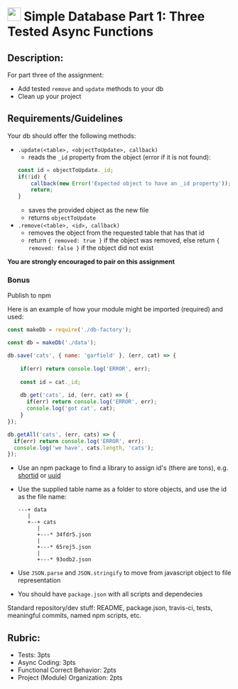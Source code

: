 <img src="https://cloud.githubusercontent.com/assets/478864/22186847/68223ce6-e0b1-11e6-8a62-0e3edc96725e.png" width=30> Simple Database Part 1: Three Tested Async Functions
===

## Description:

For part three of the assignment:

* Add tested `remove` and `update` methods to your db
* Clean up your project

## Requirements/Guidelines

Your db should offer the following methods:

* `.update(<table>, <objectToUpdate>, callback)`
  * reads the `_id` property from the object (error if it is not found):
  ```js
  const id = objectToUpdate._id;
  if(!id) {
      callback(new Error('Expected object to have an _id property'));
      return;
  }
  ```
  * saves the provided object as the new file
  * returns `objectToUpdate`
* `.remove(<table>, <id>, callback)`
  * removes the object from the requested table that has that id
  * return `{ removed: true }` if the object was removed, else return `{ removed: false }` if the 
  object did not exist
  
**You are strongly encouraged to pair on this assignment**


### Bonus

Publish to npm


Here is an example of how your module might be imported (required) and used:

```js
const makeDb = require('./db-factory');

const db = makeDb('./data');

db.save('cats', { name: 'garfield' }, (err, cat) => {
  
    if(err) return console.log('ERROR', err);
    
    const id = cat._id;
    
    db.get('cats', id, (err, cat) => {
      if(err) return console.log('ERROR', err);
      console.log('got cat', cat);
    } 
});

db.getAll('cats', (err, cats) => {
  if(err) return console.log('ERROR', err);
  console.log('we have', cats.length, 'cats');
});
```


* Use an npm package to find a library to assign id's (there are tons), e.g. [shortid](https://www.npmjs.com/package/shortid) or [uuid](https://www.npmjs.com/package/uuid)
* Use the supplied table name as a folder to store objects, and use the id as the file name:

  ```
  ---+ data
     |
     +--+ cats
        |
        +---* 34fdr5.json
        |
        +---* 65rej5.json
        |
        +---* 93odb2.json
  ```
      
* Use `JSON.parse` and `JSON.stringify` to move from javascript object to file representation
* You should have `package.json` with all scripts and dependecies

Standard repository/dev stuff: README, package.json, travis-ci, tests, meaningful commits, named npm scripts, etc.

## Rubric:

* Tests: 3pts
* Async Coding: 3pts
* Functional Correct Behavior: 2pts
* Project (Module) Organization: 2pts
